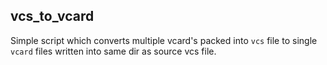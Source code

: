 ## vcs_to_vcard

Simple script which converts multiple vcard's packed
 into `vcs` file to single `vcard` files written into same dir as source vcs file.